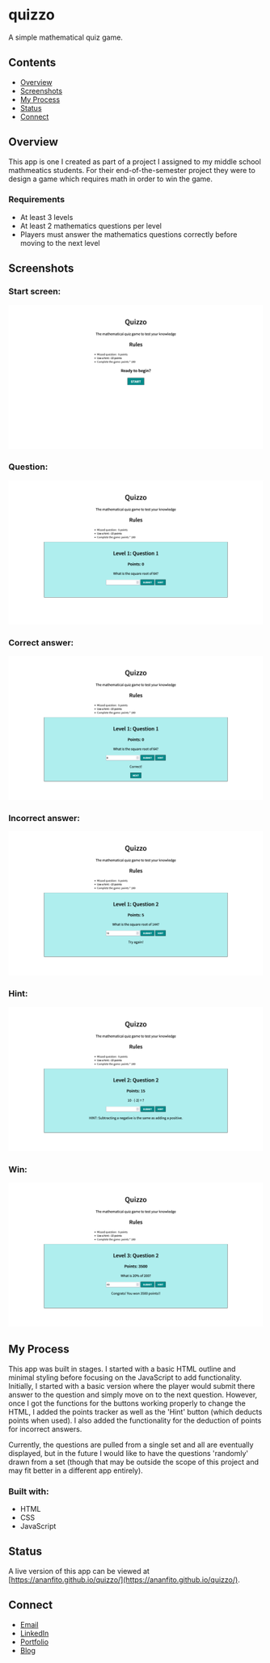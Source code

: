 # quizzo
A simple mathematical quiz game.

## Contents

- [Overview](#overview)
- [Screenshots](#screenshots)
- [My Process](#my-process)
- [Status](#status)
- [Connect](#connect)

## Overview
This app is one I created as part of a project I assigned to my middle school mathmeatics students. For their end-of-the-semester project they were to design a game which requires math in order to win the game. 

### Requirements 

- At least 3 levels
- At least 2 mathematics questions per level 
- Players must answer the mathematics questions correctly before moving to the next level

## Screenshots

### Start screen:

![screenshot of start](screenshot_start.png)

### Question:

![screenshot of question](screenshot_question.png)

### Correct answer:

![screenshot of correct answer](screenshot_answer_correct.png)

### Incorrect answer:

![screenshot of incorrect answer](screenshot_answer_incorrect.png)

### Hint:

![screenshot of hint](screenshot_hint.png)

### Win:

![screenshot of win](screenshot_win.png)

## My Process

This app was built in stages. I started with a basic HTML outline and minimal styling before focusing on the JavaScript to add functionality. Initially, I started with a basic version where the player would submit there answer to the question and simply move on to the next question. However, once I got the functions for the buttons working properly to change the HTML, I added the points tracker as well as the 'Hint' button (which deducts points when used). I also added the functionality for the deduction of points for incorrect answers. 

Currently, the questions are pulled from a single set and all are eventually displayed, but in the future I would like to have the questions 'randomly' drawn from a set (though that may be outside the scope of this project and may fit better in a different app entirely). 

### Built with:

- HTML
- CSS
- JavaScript

## Status

A live version of this app can be viewed at [https://ananfito.github.io/quizzo/](https://ananfito.github.io/quizzo/).

## Connect 

- [Email](https://anthonynanfito.com/contact/)
- [LinkedIn](https://linkedin.com/in/anthonynanfito)
- [Portfolio](https://ananfito.github.io)
- [Blog](https://ananfito.hashnode.dev)

